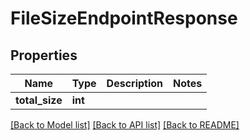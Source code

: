 # FileSizeEndpointResponse


## Properties
Name | Type | Description | Notes
------------ | ------------- | ------------- | -------------
**total_size** | **int** |  | 

[[Back to Model list]](../#documentation-for-models) [[Back to API list]](../#documentation-for-api-endpoints) [[Back to README]](../)


